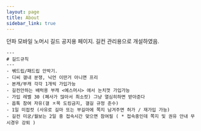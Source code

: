 ```yaml
---
layout: page
title: About
sidebar_link: true
---
```

던파 모바일 노머시 길드 공지용 페이지. 길컨 관리용으로 개설하였음.

```
---
# 길드규칙
---
- 쎆드립/패드립 안박기.
- 디씨 갤내 분쟁, 닉언 이딴거 아니면 프리
- 본캐/부캐 각각 1개씩 가입가능
- 길컨안하는 배럭용 부캐 <예스머시> 에서 눈치껏 가입가능
- 가입 레벨 30 (폐사가 많아서 최소컷) 그냥 열심히하면 받아준다
- 옵톡 참여 자유(갤 ㅈ목 도킹금지, 갤길 규정 준수)
- 1일 미접컷 (사유로 길마 또는 부길마에 쪽지 남겨주면 허가 / 재가입 가능)
- 길컨 미궁/월보는 2일 중 접속시간 맞으면 참여필 ( * 접속중인데 쪽지 및 권유 안내 무시경우 강퇴 )
```


<p class="message">
</p>
